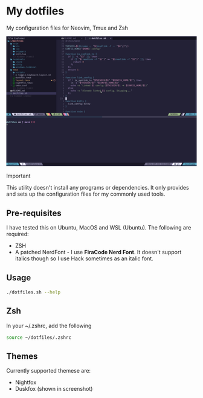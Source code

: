 # My dotfiles 
My configuration files for Neovim, Tmux and Zsh

![Dotfiles Screenshot](./screenshot.png)

> [!IMPORTANT]  
> This utility doesn't install any programs or dependencies. It only provides and sets up the
> configuration files for my commonly used tools.

## Pre-requisites
I have tested this on Ubuntu, MacOS and WSL (Ubuntu). The following are required:
- ZSH
- A patched NerdFont - I use **FiraCode Nerd Font**. It doesn't support italics though so I use Hack
  sometimes as an italic font.

## Usage

```sh
./dotfiles.sh --help
```

## Zsh

In your ~/.zshrc, add the following

```zsh
source ~/dotfiles/.zshrc
```

## Themes
Currently supported themese are:
- Nightfox
- Duskfox (shown in screenshot)

